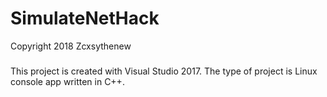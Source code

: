 # SimulateNetHack
Copyright 2018 Zcxsythenew
###
This project is created with Visual Studio 2017. The type of project is Linux console app written in C++.
